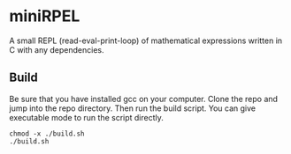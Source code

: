 # miniRPEL

A small REPL (read-eval-print-loop) of mathematical expressions written in C with any dependencies.

## Build

Be sure that you have installed gcc on your computer. Clone the repo and jump into the repo directory.
Then run the build script. You can give executable mode to run the script directly. 

    chmod -x ./build.sh
    ./build.sh
